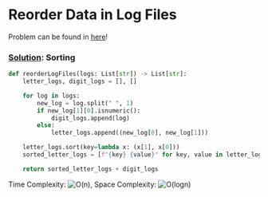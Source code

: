 # Reorder Data in Log Files

Problem can be found in [here](https://leetcode.com/problems/reorder-data-in-log-files/)!

### [Solution](/Array/937-ReorderDatainLogFiles/solution.py): Sorting

```python
def reorderLogFiles(logs: List[str]) -> List[str]:
    letter_logs, digit_logs = [], []

    for log in logs:
        new_log = log.split(" ", 1)
        if new_log[1][0].isnumeric():
            digit_logs.append(log)
        else:
            letter_logs.append((new_log[0], new_log[1]))

    letter_logs.sort(key=lambda x: (x[1], x[0]))
    sorted_letter_logs = [f"{key} {value}" for key, value in letter_logs]

    return sorted_letter_logs + digit_logs
```

Time Complexity: ![O(n)](<https://latex.codecogs.com/svg.image?\inline&space;O(n)>), Space Complexity: ![O(logn)](<https://latex.codecogs.com/svg.image?\inline&space;O(logn)>)
